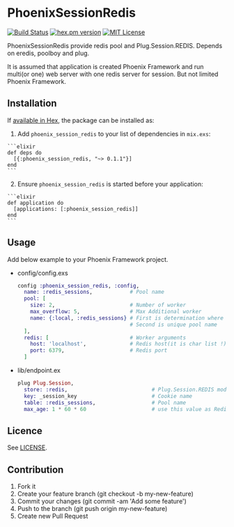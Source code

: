 # PhoenixSessionRedis
[![Build Status](https://travis-ci.org/igrs/phoenix_session_redis.svg?branch=master)](https://travis-ci.org/igrs/phoenix_session_redis)
[![hex.pm version](https://img.shields.io/hexpm/v/phoenix_session_redis.svg)](https://hex.pm/packages/phoenix_session_redis)
[![MIT License](http://img.shields.io/badge/license-MIT-blue.svg?style=flat)](LICENSE)

PhoenixSessionRedis provide redis pool and Plug.Session.REDIS.
Depends on eredis, poolboy and plug.

It is assumed that application is created Phoenix Framework
and run multi(or one) web server with one redis server for session.
But not limited Phoenix Framework.

## Installation

If [available in Hex](https://hex.pm/docs/publish), the package can be installed as:

  1. Add `phoenix_session_redis` to your list of dependencies in `mix.exs`:

    ```elixir
    def deps do
      [{:phoenix_session_redis, "~> 0.1.1"}]
    end
    ```

  2. Ensure `phoenix_session_redis` is started before your application:

    ```elixir
    def application do
      [applications: [:phoenix_session_redis]]
    end
    ```

## Usage

Add below example to your Phoenix Framework project.

  * config/config.exs

    ```elixir
    config :phoenix_session_redis, :config,
      name: :redis_sessions,            # Pool name
      pool: [
        size: 2,                        # Number of worker
        max_overflow: 5,                # Max Additional worker
        name: {:local, :redis_sessions} # First is determination where the pool is run
                                        # Second is unique pool name
      ],
      redis: [                          # Worker arguments
        host: 'localhost',              # Redis host(it is char list !)
        port: 6379,                     # Redis port
      ]
    ```

  * lib/endpoint.ex

    ```elixir
    plug Plug.Session,
      store: :redis,                           # Plug.Session.REDIS module
      key: _session_key                        # Cookie name
      table: :redis_sessions,                  # Pool name
      max_age: 1 * 60 * 60                     # use this value as Redis expiration
    ```

## Licence
See [LICENSE](https://github.com/igrs/phoenix_session_redis/blob/master/LICENSE).

## Contribution
1. Fork it
2. Create your feature branch (git checkout -b my-new-feature)
3. Commit your changes (git commit -am 'Add some feature')
4. Push to the branch (git push origin my-new-feature)
5. Create new Pull Request
